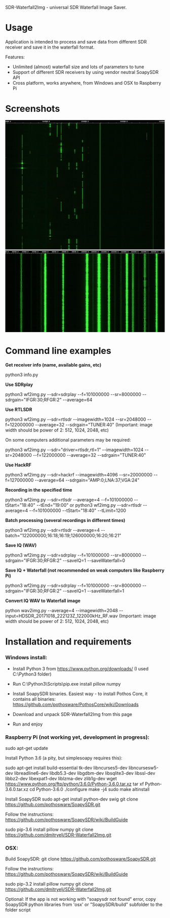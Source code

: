 SDR-Waterfall2Img - universal SDR Waterfall Image Saver.

# Usage
Application is intended to process and save data from different SDR receiver and save it in the waterfall format.

Features:
- Unlimited (almost) waterfall size and lots of parameters to tune
- Support of different SDR receivers by using vendor neutral SoapySDR API
- Cross platform, works anywhere, from Windows and OSX to Raspberry Pi

# Screenshots
![FM band](/screenshots/aviaBand.jpg)
![Avia band](/screenshots/fmBand.jpg)

# Command line examples

**Get receiver info (name, available gains, etc)**

python3 info.py

**Use SDRplay**

python3 wf2img.py --sdr=sdrplay --f=101000000 --sr=8000000 --sdrgain="IFGR:30;RFGR:2" --average=64

**Use RTLSDR**

python3 wf2img.py --sdr=rtlsdr --imagewidth=1024 --sr=2048000 --f=122000000 --average=32 --sdrgain="TUNER:40"
(Important: image width should be power of 2: 512, 1024, 2048, etc)

On some computers additional parameters may be required:

python3 wf2img.py --sdr="driver=rtlsdr,rtl=1" --imagewidth=1024 --sr=2048000 --f=122000000 --average=32 --sdrgain="TUNER:40"

**Use HackRF**

python3 wf2img.py --sdr=hackrf --imagewidth=4096 --sr=20000000 --f=127000000 --average=64 --sdrgain="AMP:0;LNA:37;VGA:24"

**Recording in the specified time**

python3 wf2img.py --sdr=rtlsdr --average=4 --f=101000000 --tStart="18:40" --tEnd="19:00"
or
python3 wf2img.py --sdr=rtlsdr --average=4 --f=101000000 --tStart="18:40" --tLimit=1200

**Batch processing (several recordings in different times)**

python3 wf2img.py --sdr=rtlsdr --average=4 --batch="122000000;16:18;16:19;126000000;16:20;16:21"

**Save IQ (WAV)**

python3 wf2img.py --sdr=sdrplay --f=101000000 --sr=8000000 --sdrgain="IFGR:30;RFGR:2" --saveIQ=1 --saveWaterfall=0

**Save IQ + Waterfall (not recommended on weak computers like Raspberry Pi)**

python3 wf2img.py --sdr=sdrplay --f=101000000 --sr=8000000 --sdrgain="IFGR:30;RFGR:2" --saveIQ=1 --saveWaterfall=1

**Convert IQ WAV to Waterfall image**

python wav2img.py --average=4 --imagewidth=2048 --input=HDSDR_20171018_222123Z_122000kHz_RF.wav
(Important: image width should be power of 2: 512, 1024, 2048, etc)

# Installation and requirements

### Windows install:

- Install Python 3 from https://www.python.org/downloads/ (I used C:\Python3 folder)

- Run C:\Python3\Scripts\pip.exe install pillow numpy

- Install SoapySDR binaries. Easiest way - to install Pothos Core, it contains all binaries:
https://github.com/pothosware/PothosCore/wiki/Downloads

- Download and unpack SDR-Waterfall2Img from this page

- Run and enjoy

### Raspberry Pi (not working yet, development in progress):

sudo apt-get update

Install Python 3.6 (a pity, but simplesoapy requires this):

sudo apt-get install build-essential tk-dev libncurses5-dev libncursesw5-dev libreadline6-dev libdb5.3-dev libgdbm-dev libsqlite3-dev libssl-dev libbz2-dev libexpat1-dev liblzma-dev zlib1g-dev
wget https://www.python.org/ftp/python/3.6.0/Python-3.6.0.tar.xz
tar xf Python-3.6.0.tar.xz
cd Python-3.6.0
./configure
make -j4
sudo make altinstall

Install SoapySDR
sudo apt-get install python-dev swig
git clone https://github.com/pothosware/SoapySDR.git

Follow the instructions:
https://github.com/pothosware/SoapySDR/wiki/BuildGuide

sudo pip-3.6 install pillow numpy
git clone https://github.com/dmitryelj/SDR-Waterfall2Img.git

### OSX:

Build SoapySDR:
git clone https://github.com/pothosware/SoapySDR.git

Follow the instructions:
https://github.com/pothosware/SoapySDR/wiki/BuildGuide

sudo pip-3.2 install pillow numpy
git clone https://github.com/dmitryelj/SDR-Waterfall2Img.git

Optional: If the app is not working with "soapysdr not found" error, copy SoapySDR python libraries from 'osx' or "SoapySDR/build" subfolder to the folder script
